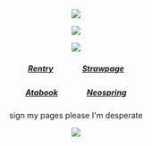 ⠀<div align="center">

![](https://files.catbox.moe/5emk2r.png)

![](https://komarev.com/ghpvc/?username=angelmatic&color=909a92&style=flat&label=𓈒&base=6390)

![](https://files.catbox.moe/dydps0.gif)
##### [Rentry](https://rentry.co/Cazas-Gratiae)ㅤㅤㅤㅤ[Strawpage](https://sealkit.straw.page/)
##### [Atabook](https://don.atabook.org/)ㅤㅤㅤㅤ[Neospring](https://neospring.org/@p.ai.nter/_app/warning)

sign my pages please I'm desperate

![](https://files.catbox.moe/ck4c3l.png)
